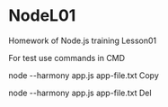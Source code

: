 # NodeL01
Homework of Node.js training Lesson01

For test use commands in CMD

node --harmony app.js app-file.txt Copy

node --harmony app.js app-file.txt Del
